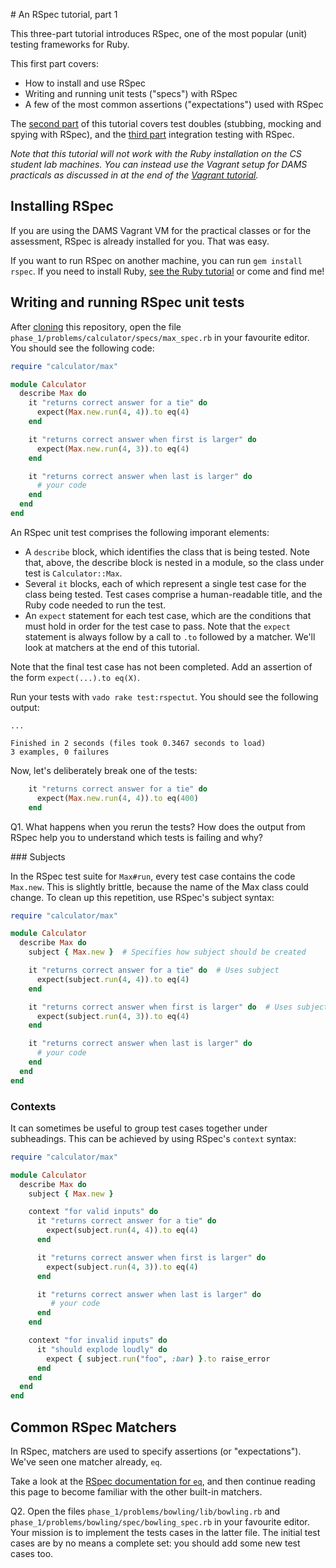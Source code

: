 # An RSpec tutorial, part 1

This three-part tutorial introduces RSpec, one of the most popular (unit) testing frameworks for Ruby.

This first part covers:

* How to install and use RSpec
* Writing and running unit tests ("specs") with RSpec
* A few of the most common assertions ("expectations") used with RSpec

The [second part](2_doubles.md) of this tutorial covers test doubles (stubbing, mocking and spying with RSpec), and the [third part](3_integration.md) integration testing with RSpec.

*Note that this tutorial will not work with the Ruby installation on the CS student lab machines. You can instead use the Vagrant setup for DAMS practicals as discussed in at the end of the [Vagrant tutorial](../tools/vagrant.md).*

## Installing RSpec

If you are using the DAMS Vagrant VM for the practical classes or for the assessment, RSpec is already installed for you. That was easy.

If you want to run RSpec on another machine, you can run `gem install rspec`. If you need to install Ruby, [see the Ruby tutorial](../1_introduction.md) or come and find me!


## Writing and running RSpec unit tests

After [cloning](../../README.md) this repository, open the file `phase_1/problems/calculator/specs/max_spec.rb` in your favourite editor. You should see the following code:

```ruby
require "calculator/max"

module Calculator
  describe Max do
    it "returns correct answer for a tie" do
      expect(Max.new.run(4, 4)).to eq(4)
    end

    it "returns correct answer when first is larger" do
      expect(Max.new.run(4, 3)).to eq(4)
    end

    it "returns correct answer when last is larger" do
      # your code
    end
  end
end
```

An RSpec unit test comprises the following imporant elements:

* A `describe` block, which identifies the class that is being tested. Note that, above, the describe block is nested in a module, so the class under test is `Calculator::Max`.
* Several `it` blocks, each of which represent a single test case for the class being tested. Test cases comprise a human-readable title, and the Ruby code needed to run the test.
* An `expect` statement for each test case, which are the conditions that must hold in order for the test case to pass. Note that the `expect` statement is always follow by a call to `.to` followed by a matcher. We'll look at matchers at the end of this tutorial.

Note that the final test case has not been completed. Add an assertion of the form `expect(...).to eq(X)`.

Run your tests with `vado rake test:rspectut`. You should see the following output:

```
...

Finished in 2 seconds (files took 0.3467 seconds to load)
3 examples, 0 failures
```

Now, let's deliberately break one of the tests:

```ruby
    it "returns correct answer for a tie" do
      expect(Max.new.run(4, 4)).to eq(400)
    end
```

Q1. What happens when you rerun the tests? How does the output from RSpec help you to understand which tests is failing and why?

### Subjects

In the RSpec test suite for `Max#run`, every test case contains the code `Max.new`. This is slightly brittle, because the name of the Max class could change. To clean up this repetition, use RSpec's subject syntax:


```ruby
require "calculator/max"

module Calculator
  describe Max do
    subject { Max.new }  # Specifies how subject should be created

    it "returns correct answer for a tie" do  # Uses subject
      expect(subject.run(4, 4)).to eq(4)  
    end

    it "returns correct answer when first is larger" do  # Uses subject
      expect(subject.run(4, 3)).to eq(4)
    end

    it "returns correct answer when last is larger" do
      # your code
    end
  end
end
```


### Contexts

It can sometimes be useful to group test cases together under subheadings. This can be achieved by using RSpec's `context` syntax:

```ruby
require "calculator/max"

module Calculator
  describe Max do
    subject { Max.new }

    context "for valid inputs" do
      it "returns correct answer for a tie" do
        expect(subject.run(4, 4)).to eq(4)  
      end

      it "returns correct answer when first is larger" do
        expect(subject.run(4, 3)).to eq(4)
      end

      it "returns correct answer when last is larger" do
         # your code
      end
    end

    context "for invalid inputs" do
      it "should explode loudly" do
        expect { subject.run("foo", :bar) }.to raise_error
      end
    end
  end
end
```

## Common RSpec Matchers

In RSpec, matchers are used to specify assertions (or "expectations"). We've seen one matcher already, `eq`.

Take a look at the [RSpec documentation for `eq`](http://rspec.info/documentation/3.3/rspec-expectations/#Equivalence), and then continue reading this page to become familiar with the other built-in matchers.

Q2. Open the files `phase_1/problems/bowling/lib/bowling.rb` and `phase_1/problems/bowling/spec/bowling_spec.rb` in your favourite editor. Your mission is to implement the tests cases in the latter file. The initial test cases are by no means a complete set: you should add some new test cases too.
